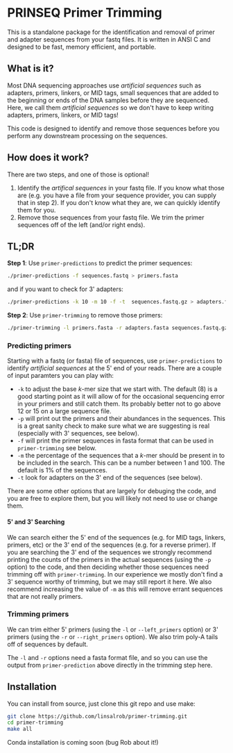 # PRINSEQ Primer Trimming

This is a standalone package for the identification and removal of primer and adapter sequences from your fastq files. It is written in ANSI C and designed to be fast, memory efficient, and portable. 

## What is it?
Most DNA sequencing approaches use _artificial sequences_ such as adapters, primers, linkers, or MID tags, small sequences that are added to the beginning or ends of the DNA samples before they are sequenced. Here, we call them _artificial sequences_ so we don't have to keep writing adapters, primers, linkers, or MID tags!

This code is designed to identify and remove those sequences before you perform any downstream processing on the sequences.

## How does it work?

There are two steps, and one of those is optional!
1. Identify the _artifical sequences_ in your fastq file. If you know what those are (e.g. you have a file from your sequence provider, you can supply that in step 2). If you don't know what they are, we can quickly identify them for you.
2. Remove those sequences from your fastq file. We trim the primer sequences off of the left (and/or right ends).

## TL;DR

**Step 1**: Use `primer-predictions` to predict the primer sequences:

```bash
./primer-predictions -f sequences.fastq > primers.fasta
```

and if you want to check for 3' adapters:

```bash
./primer-predictions -k 10 -m 10 -f -t  sequences.fastq.gz > adapters.fasta
```

**Step 2**: Use `primer-trimming` to remove those primers:

```bash
./primer-trimming -l primers.fasta -r adapters.fasta sequences.fastq.gz > trimmed.fastq
```


### Predicting primers

Starting with a fastq (or fasta) file of sequences, use `primer-predictions` to identify _artificial sequences_ at the 5' end of your reads. There are a couple of input paramters you can play with:

 - `-k` to adjust the base _k_-mer size that we start with. The default (8) is a good starting point as it will allow of for the occasional sequencing error in your primers and still catch them. Its probably better not to go above 12 or 15 on a large sequence file.
 - `-p` will print out the primers and their abundances in the sequences. This is a great sanity check to make sure what we are suggesting is real (especially with 3' sequences, see below).
  - `-f` will print the primer sequences in fasta format that can be used in `primer-trimming` see below.
  - `-m` the percentage of the sequences that a _k_-mer should be present in to be included in the search. This can be a number between 1 and 100. The default is 1% of the sequences.
  - `-t` look for adapters on the 3' end of the sequences (see below).
  
 There are some other options that are largely for debuging the code, and you are free to explore them, but you will likely not need to use or change them.
 
#### 5' and 3' Searching

We can search either the 5' end of the sequences (e.g. for MID tags, linkers, primers, etc) or the 3' end of the sequences (e.g. for a reverse primer). If you are searching the 3' end of the sequences we strongly recommend printing the counts of the primers in the actual sequences (using the `-p` option) to the code, and then deciding whether those sequences need trimming off with `primer-trimming`. In our experience we mostly don't find a 3' sequence worthy of trimming, but we may still report it here. We also recommend increasing the value of `-m` as this will remove errant sequences that are not really primers.


### Trimming primers 

We can trim either 5' primers (using the `-l` or `--left_primers` option) or 3' primers (using the `-r` or `--right_primers` option). We also trim poly-A tails off of sequences by default.

The `-l` and `-r` options need a fasta format file, and so you can use the output from `primer-prediction` above directly in the trimming step here.

## Installation

You can install from source, just clone this git repo and use make:

```bash
git clone https://github.com/linsalrob/primer-trimming.git
cd primer-trimming
make all
```

Conda installation is coming soon (bug Rob about it!)